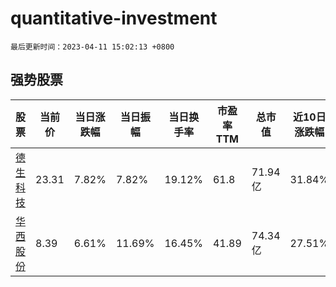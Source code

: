 # quantitative-investment

`最后更新时间：2023-04-11 15:02:13 +0800`

## 强势股票

|股票|当前价|当日涨跌幅|当日振幅|当日换手率|市盈率TTM|总市值|近10日涨跌幅|
|----|----|----|----|----|----|----|----|
|[德生科技](https://xueqiu.com/S/SZ002908)|23.31|7.82%|7.82%|19.12%|61.8|71.94亿|31.84%|
|[华西股份](https://xueqiu.com/S/SZ000936)|8.39|6.61%|11.69%|16.45%|41.89|74.34亿|27.51%|
